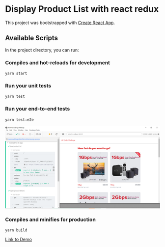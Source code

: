 # Display Product List with react redux

This project was bootstrapped with [Create React App](https://github.com/facebook/create-react-app).

## Available Scripts

In the project directory, you can run:

### Compiles and hot-reloads for development
```
yarn start
```
### Run your unit tests
```
yarn test
```
### Run your end-to-end tests
```
yarn test:e2e
```

![alt text](https://github.com/adnin/plentina-coding-challenge/blob/main/screenshots/Screenshot_2.png?raw=true)

### Compiles and minifies for production
```
yarn build
```

[Link to Demo](https://react-redux-36fdd.web.app/)